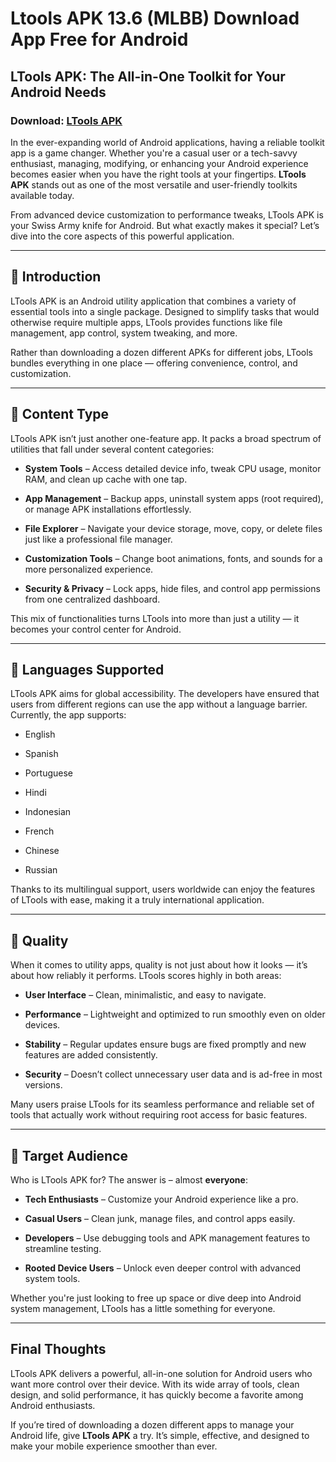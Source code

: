 ﻿# Ltools APK 13.6 (MLBB) Download App Free for Android

## LTools APK: The All-in-One Toolkit for Your Android Needs
### Download: [LTools APK](https://byvn.net/esf6)
In the ever-expanding world of Android applications, having a reliable toolkit app is a game changer. Whether you're a casual user or a tech-savvy enthusiast, managing, modifying, or enhancing your Android experience becomes easier when you have the right tools at your fingertips. **LTools APK** stands out as one of the most versatile and user-friendly toolkits available today.

From advanced device customization to performance tweaks, LTools APK is your Swiss Army knife for Android. But what exactly makes it special? Let’s dive into the core aspects of this powerful application.

----------

## 🔹 Introduction

LTools APK is an Android utility application that combines a variety of essential tools into a single package. Designed to simplify tasks that would otherwise require multiple apps, LTools provides functions like file management, app control, system tweaking, and more.

Rather than downloading a dozen different APKs for different jobs, LTools bundles everything in one place — offering convenience, control, and customization.

----------

## 🔹 Content Type

LTools APK isn’t just another one-feature app. It packs a broad spectrum of utilities that fall under several content categories:

-   **System Tools** – Access detailed device info, tweak CPU usage, monitor RAM, and clean up cache with one tap.
    
-   **App Management** – Backup apps, uninstall system apps (root required), or manage APK installations effortlessly.
    
-   **File Explorer** – Navigate your device storage, move, copy, or delete files just like a professional file manager.
    
-   **Customization Tools** – Change boot animations, fonts, and sounds for a more personalized experience.
    
-   **Security & Privacy** – Lock apps, hide files, and control app permissions from one centralized dashboard.
    

This mix of functionalities turns LTools into more than just a utility — it becomes your control center for Android.

----------

## 🔹 Languages Supported

LTools APK aims for global accessibility. The developers have ensured that users from different regions can use the app without a language barrier. Currently, the app supports:

-   English
    
-   Spanish
    
-   Portuguese
    
-   Hindi
    
-   Indonesian
    
-   French
    
-   Chinese
    
-   Russian
    

Thanks to its multilingual support, users worldwide can enjoy the features of LTools with ease, making it a truly international application.

----------

## 🔹 Quality

When it comes to utility apps, quality is not just about how it looks — it’s about how reliably it performs. LTools scores highly in both areas:

-   **User Interface** – Clean, minimalistic, and easy to navigate.
    
-   **Performance** – Lightweight and optimized to run smoothly even on older devices.
    
-   **Stability** – Regular updates ensure bugs are fixed promptly and new features are added consistently.
    
-   **Security** – Doesn’t collect unnecessary user data and is ad-free in most versions.
    

Many users praise LTools for its seamless performance and reliable set of tools that actually work without requiring root access for basic features.

----------

## 🔹 Target Audience

Who is LTools APK for? The answer is – almost **everyone**:

-   **Tech Enthusiasts** – Customize your Android experience like a pro.
    
-   **Casual Users** – Clean junk, manage files, and control apps easily.
    
-   **Developers** – Use debugging tools and APK management features to streamline testing.
    
-   **Rooted Device Users** – Unlock even deeper control with advanced system tools.
    

Whether you're just looking to free up space or dive deep into Android system management, LTools has a little something for everyone.

----------

## Final Thoughts

LTools APK delivers a powerful, all-in-one solution for Android users who want more control over their device. With its wide array of tools, clean design, and solid performance, it has quickly become a favorite among Android enthusiasts.

If you’re tired of downloading a dozen different apps to manage your Android life, give **LTools APK** a try. It’s simple, effective, and designed to make your mobile experience smoother than ever.
